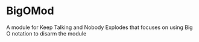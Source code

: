 # BigOMod
A module for Keep Talking and Nobody Explodes that focuses on using Big O notation to disarm the module
